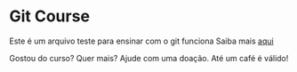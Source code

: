 # Git Course

Este é um arquivo teste para ensinar com o git funciona
Saiba mais [aqui](willianjusten.com.br)

Gostou do curso? Quer mais? Ajude com uma doação. Até um café é válido!
